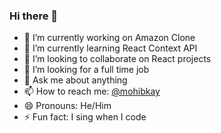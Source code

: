 ### Hi there 👋



- 🔭 I’m currently working on Amazon Clone
- 🌱 I’m currently learning React Context API 
- 👯 I’m looking to collaborate on React projects
- 🤔 I’m looking for a full time job
- 💬 Ask me about anything
- 📫 How to reach me: [@mohibkay](https://twitter.com/mohibkay)
- 😄 Pronouns: He/Him
- ⚡ Fun fact: I sing when I code

